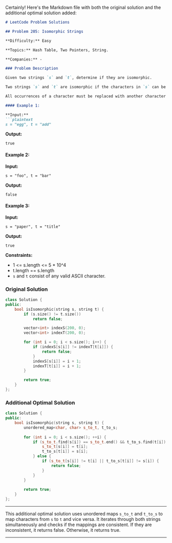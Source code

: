 Certainly! Here's the Markdown file with both the original solution and the additional optimal solution added:

```markdown
# LeetCode Problem Solutions

## Problem 205: Isomorphic Strings

**Difficulty:** Easy

**Topics:** Hash Table, Two Pointers, String.

**Companies:** -

### Problem Description

Given two strings `s` and `t`, determine if they are isomorphic.

Two strings `s` and `t` are isomorphic if the characters in `s` can be replaced to get `t`.

All occurrences of a character must be replaced with another character while preserving the order of characters. No two characters may map to the same character, but a character may map to itself.

#### Example 1:

**Input:** 
```plaintext
s = "egg", t = "add"
```

**Output:** 
```plaintext
true
```

#### Example 2:

**Input:** 
```plaintext
s = "foo", t = "bar"
```

**Output:** 
```plaintext
false
```

#### Example 3:

**Input:** 
```plaintext
s = "paper", t = "title"
```

**Output:** 
```plaintext
true
```

**Constraints:**
- 1 <= s.length <= 5 * 10^4
- t.length == s.length
- `s` and `t` consist of any valid ASCII character.

### Original Solution

```cpp
class Solution {
public:
    bool isIsomorphic(string s, string t) {
        if (s.size() != t.size())
            return false;

        vector<int> indexS(200, 0);
        vector<int> indexT(200, 0);

        for (int i = 0; i < s.size(); i++) {
            if (indexS[s[i]] != indexT[t[i]]) {
                return false;
            }
            indexS[s[i]] = i + 1;
            indexT[t[i]] = i + 1;
        }

        return true;
    }
};
```

### Additional Optimal Solution

```cpp
class Solution {
public:
    bool isIsomorphic(string s, string t) {
        unordered_map<char, char> s_to_t, t_to_s;
        
        for (int i = 0; i < s.size(); ++i) {
            if (s_to_t.find(s[i]) == s_to_t.end() && t_to_s.find(t[i]) == t_to_s.end()) {
                s_to_t[s[i]] = t[i];
                t_to_s[t[i]] = s[i];
            } else {
                if (s_to_t[s[i]] != t[i] || t_to_s[t[i]] != s[i]) {
                    return false;
                }
            }
        }
        
        return true;
    }
};
```
---

This additional optimal solution uses unordered maps `s_to_t` and `t_to_s` to map characters from `s` to `t` and vice versa. It iterates through both strings simultaneously and checks if the mappings are consistent. If they are inconsistent, it returns false. Otherwise, it returns true.

---